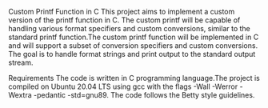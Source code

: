 Custom Printf Function in C
This project aims to implement a custom version of the printf function in C. The custom printf will be capable of handling various format specifiers and custom conversions, similar to the standard printf function.The custom printf function will be implemented in C and will support a subset of conversion specifiers and custom conversions. The goal is to handle format strings and print output to the standard output stream.

Requirements
The code is written in C programming language.The project is compiled on Ubuntu 20.04 LTS using gcc with the flags -Wall -Werror -Wextra -pedantic -std=gnu89.
The code follows the Betty style guidelines.
